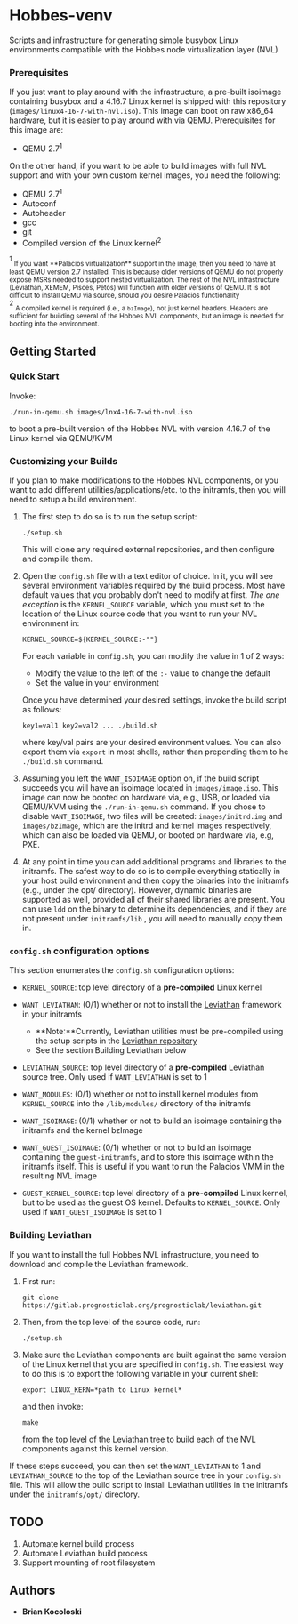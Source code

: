 # Hobbes-venv

Scripts and infrastructure for generating simple busybox Linux environments
compatible with the Hobbes node virtualization layer (NVL)

### Prerequisites

If you just want to play around with the infrastructure, a pre-built isoimage
containing busybox and a 4.16.7 Linux kernel is shipped with this repository
(`images/linux4-16-7-with-nvl.iso`). This image can boot on raw x86_64 hardware,
but it is easier to play around with via QEMU. Prerequisites for this image
are:

* QEMU 2.7<sup>1</sup>

On the other hand, if you want to be able to build images with full NVL support
and with your own custom kernel images, you need the following:

* QEMU 2.7<sup>1</sup>
* Autoconf
* Autoheader
* gcc
* git
* Compiled version of the Linux kernel<sup>2</sup>

<p>
<sup>1</sup>
<sub>If you want **Palacios virtualization** support in the image, then you
need to have at least QEMU version 2.7 installed. This is because older
versions of QEMU do not properly expose MSRs needed to support nested
virtualization. The rest of the NVL infrastructure (Leviathan, XEMEM, Pisces,
Petos) will function with older versions of QEMU. It is not difficult to install
QEMU via source, should you desire Palacios functionality
</sub>
<br>
<sup>2</sup>
<sub>A compiled kernel is required (i.e., a <code>bzImage</code>), not just
kernel headers. Headers are sufficient for building several of the Hobbes NVL
components, but an image is needed for booting into the environment.
</sub>
</p>

## Getting Started

### Quick Start

Invoke: 

    ./run-in-qemu.sh images/lnx4-16-7-with-nvl.iso

to boot a pre-built version of the Hobbes NVL with version 4.16.7 of the Linux
kernel via QEMU/KVM

### Customizing your Builds

If you plan to make modifications to the Hobbes NVL components, or you want to
add different utilities/applications/etc. to the initramfs, then you will need
to setup a build environment. 

1. The first step to do so is to run the setup script:

    ```
    ./setup.sh
    ```

    This will clone any required external repositories, and then configure and
    complile them.

2. Open the `config.sh` file with a text editor of choice. In it, you will see
   several environment variables required by the build process. Most have default
   values that you probably don't need to modify at first. *The one exception* is
   the `KERNEL_SOURCE` variable, which you must set to the location of the Linux
   source code that you want to run your NVL environment in:
   ```
   KERNEL_SOURCE=${KERNEL_SOURCE:-""}
   ```

   For each variable in `config.sh`, you can modify the value in 1 of 2 ways:
    * Modify the value to the left of the `:-` value to change the default
    * Set the value in your environment

   Once you have determined your desired settings, invoke the build script as follows:

   ```
   key1=val1 key2=val2 ... ./build.sh
    ```

   where key/val pairs are your desired environment values. You can also export them via
   `export` in most shells, rather than prepending them to he `./build.sh` command.
   
3. Assuming you left the `WANT_ISOIMAGE` option on, if the build script
   succeeds you will have an isoimage located in `images/image.iso`. This image
   can now be booted on hardware via, e.g., USB, or loaded via QEMU/KVM using
   the `./run-in-qemu.sh` command. If you chose to disable `WANT_ISOIMAGE`, two
   files will be created: `images/initrd.img` and `images/bzImage`, which are the
   initrd and kernel images respectively, which can also be loaded via QEMU, or booted 
   on hardware via, e.g, PXE.

4. At any point in time you can add additional programs and libraries to the
   initramfs. The safest way to do so is to compile everything statically in your
   host build environment and then copy the binaries into the initramfs (e.g.,
   under the opt/ directory). However, dynamic binaries are supported as well,
   provided all of their shared libraries are present. You can use `ldd` on the
   binary to determine its dependencies, and if they are not present under
   `initramfs/lib` , you will need to manually copy them in.


### `config.sh` configuration options

This section enumerates the `config.sh` configuration options:

* `KERNEL_SOURCE`: top level directory of a **pre-compiled** Linux kernel
* `WANT_LEVIATHAN`: (0/1) whether or not to install the
  [Leviathan](http://www.prognosticlab.org/leviathan/) framework in your initramfs
    * **Note:**Currently, Leviathan utilities must be pre-compiled using the
      setup scripts in the [Leviathan repository](https://gitlab.prognosticlab.org/prognosticlab/leviathan)
    * See the section Building Leviathan below

* `LEVIATHAN_SOURCE`: top level directory of a **pre-compiled** Leviathan source tree.
  Only used if `WANT_LEVIATHAN` is set to 1

* `WANT_MODULES`: (0/1) whether or not to install kernel modules from `KERNEL_SOURCE` into
  the `/lib/modules/` directory of the initramfs

* `WANT_ISOIMAGE`: (0/1) whether or not to build an isoimage containing the initramfs and 
  the kernel bzImage

* `WANT_GUEST_ISOIMAGE`: (0/1) whether or not to build an isoimage containing
  the `guest-initramfs`, and to store this isoimage within the initramfs itself. This is
  useful if you want to run the Palacios VMM in the resulting NVL image

* `GUEST_KERNEL_SOURCE`: top level directory of a **pre-compiled** Linux kernel, but to be
  used as the guest OS kernel. Defaults to `KERNEL_SOURCE`. Only used if `WANT_GUEST_ISOIMAGE`
  is set to 1



### Building Leviathan

If you want to install the full Hobbes NVL infrastructure, you need to download and compile
the Leviathan framework. 

1. First run:
    ```
    git clone https://gitlab.prognosticlab.org/prognosticlab/leviathan.git
    ```

2. Then, from the top level of the source code, run:
    ```
    ./setup.sh
    ```

3. Make sure the Leviathan components are built against the same version of the Linux
   kernel that you are specified in `config.sh`. The easiest way to do this is to export
   the following variable in your current shell:

    ```
    export LINUX_KERN=*path to Linux kernel*
    ```

   and then invoke:

    ```
    make
    ```
   from the top level of the Leviathan tree to build each of the NVL components against
   this kernel version.

If these steps succeed, you can then set the `WANT_LEVIATHAN` to 1 and
`LEVIATHAN_SOURCE` to the top of the Leviathan source tree in your `config.sh`
file. This will allow the build script to install Leviathan utilities in the
initramfs under the `initramfs/opt/` directory.


## TODO

1. Automate kernel build process
2. Automate Leviathan build process
3. Support mounting of root filesystem

## Authors

* **Brian Kocoloski**
